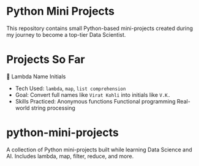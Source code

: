 # Python Mini Projects

This repository contains small Python-based mini-projects created during my journey to become a top-tier Data Scientist.

# Projects So Far

🔹 Lambda Name Initials
- Tech Used: `lambda`, `map`, `list comprehension`
- Goal: Convert full names like `Virat Kohli` into initials like `V.K.`
- Skills Practiced:
  Anonymous functions
  Functional programming
  Real-world string processing
# python-mini-projects
A collection of Python mini-projects built while learning Data Science and AI. Includes lambda, map, filter, reduce, and more.
